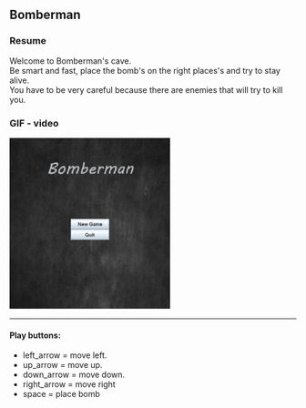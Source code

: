  Bomberman
---
### Resume
Welcome to Bomberman's cave.\
Be smart and fast, place the bomb's on the right places's and try to stay alive. \
You have to be very careful because there are enemies that will try to kill you.

### GIF - video

![](Animation.gif)




---

#### Play buttons:

- left_arrow = move left.
- up_arrow = move up.
- down_arrow = move down.
- right_arrow = move right
- space = place bomb


